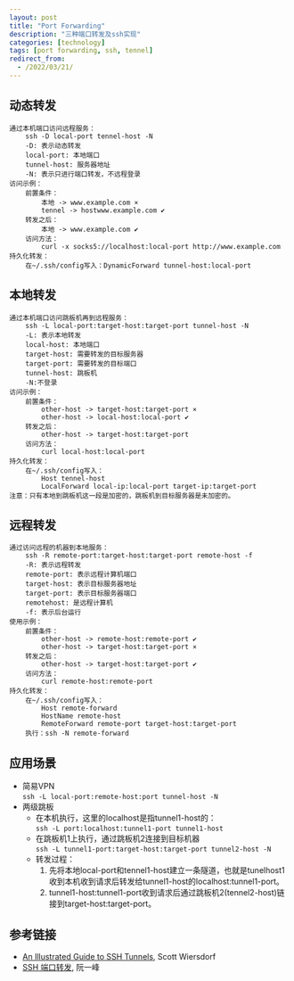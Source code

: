 ```yaml
---
layout: post
title: "Port Forwarding"
description: "三种端口转发及ssh实现"
categories: [technology]
tags: [port forwarding, ssh, tennel]
redirect_from:
  - /2022/03/21/
---
```


## 动态转发  
    通过本机端口访问远程服务：
        ssh -D local-port tennel-host -N 
        -D: 表示动态转发  
        local-port: 本地端口  
        tunnel-host: 服务器地址
        -N: 表示只进行端口转发，不远程登录
    访问示例：
        前置条件：
            本地 -> www.example.com ×
            tennel -> hostwww.example.com ✔
        转发之后：
            本地 -> www.example.com ✔
        访问方法：
            curl -x socks5://localhost:local-port http://www.example.com
    持久化转发：
        在~/.ssh/config写入：DynamicForward tunnel-host:local-port

## 本地转发  
    通过本机端口访问跳板机再到远程服务：
        ssh -L local-port:target-host:target-port tunnel-host -N  
        -L: 表示本地转发  
        local-host: 本地端口  
        target-host: 需要转发的目标服务器  
        target-port: 需要转发的目标端口  
        tunnel-host: 跳板机  
        -N:不登录  
    访问示例：
        前置条件：
            other-host -> target-host:target-port ×
            other-host -> local-host:local-port ✔
        转发之后：
            other-host -> target-host:target-port
        访问方法：
            curl local-host:local-port
    持久化转发：
        在~/.ssh/config写入：
            Host tennel-host
            LocalForward local-ip:local-port target-ip:target-port
    注意：只有本地到跳板机这一段是加密的，跳板机到目标服务器是未加密的。

## 远程转发  
    通过访问远程的机器到本地服务：
        ssh -R remote-port:target-host:target-port remote-host -f  
        -R: 表示远程转发  
        remote-port: 表示远程计算机端口  
        target-host: 表示目标服务器地址  
        target-port: 表示目标服务器端口
        remotehost: 是远程计算机  
        -f: 表示后台运行
    使用示例：
        前置条件：
            other-host -> remote-host:remote-port ✔
            other-host -> target-host:target-port ×
        转发之后：
            other-host -> target-host:target-port ✔
        访问方法：
            curl remote-host:remote-port
    持久化转发：
        在~/.ssh/config写入：
            Host remote-forward
            HostName remote-host
            RemoteForward remote-port target-host:target-port
        执行：ssh -N remote-forward

## 应用场景
- 简易VPN  
    `ssh -L local-port:remote-host:port tunnel-host -N`
- 两级跳板
    - 在本机执行，这里的localhost是指tunnel1-host的：  
        `ssh -L port:localhost:tunnel1-port tunnel1-host`
    - 在跳板机1上执行，通过跳板机2连接到目标机器  
        `ssh -L tunnel1-port:target-host:target-port tunnel2-host -N`
    - 转发过程：  
      1. 先将本地local-port和tennel1-host建立一条隧道，也就是tunelhost1收到本机收到请求后转发给tunnel1-host的localhost:tunnel1-port。  
      2. tunnel1-host:tunnel1-port收到请求后通过跳板机2(tennel2-host)链接到target-host:target-port。

## 参考链接
- [An Illustrated Guide to SSH Tunnels](https://solitum.net/posts/an-illustrated-guide-to-ssh-tunnels/), Scott Wiersdorf
- [SSH 端口转发](https://wangdoc.com/ssh/port-forwarding.html), 阮一峰